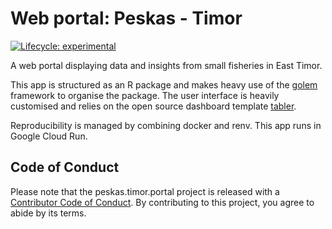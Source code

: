 # Web portal: Peskas - Timor

<!-- badges: start -->
  [![Lifecycle: experimental](https://img.shields.io/badge/lifecycle-experimental-orange.svg)](https://lifecycle.r-lib.org/articles/stages.html#experimental)
  <!-- badges: end -->

A web portal displaying data and insights from small fisheries in East Timor. 

This app is structured as an R package and makes heavy use of the [golem](https://github.com/ThinkR-open/golem) framework to organise the package. 
The user interface is heavily customised and relies on the open source dashboard template [tabler](https://tabler.io).

Reproducibility is managed by combining docker and renv. This app runs in Google Cloud Run. 

## Code of Conduct
  
Please note that the peskas.timor.portal project is released with a [Contributor Code of Conduct](https://contributor-covenant.org/version/2/0/CODE_OF_CONDUCT.html). By contributing to this project, you agree to abide by its terms.
